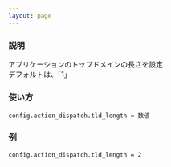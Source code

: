 ```yaml
---
layout: page
---
```

### 説明
アプリケーションのトップドメインの長さを設定  
デフォルトは、「1」

### 使い方
    config.action_dispatch.tld_length = 数値

### 例
    config.action_dispatch.tld_length = 2